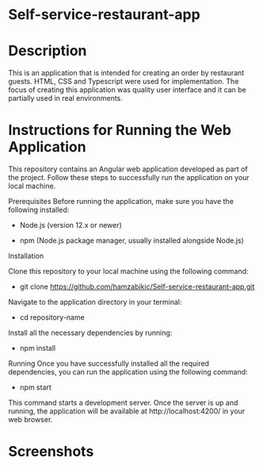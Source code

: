 # Self-service-restaurant-app

# Description

This is an application that is intended for creating an order by restaurant guests. HTML, CSS and Typescript were used for implementation. The focus of creating this application was quality user interface and it can be partially used in real environments.

# Instructions for Running the Web Application
This repository contains an Angular web application developed as part of the project. Follow these steps to successfully run the application on your local machine.

Prerequisites
Before running the application, make sure you have the following installed:

- Node.js (version 12.x or newer)

- npm (Node.js package manager, usually installed alongside Node.js)

Installation

Clone this repository to your local machine using the following command:

- git clone https://github.com/hamzabikic/Self-service-restaurant-app.git

Navigate to the application directory in your terminal:

- cd repository-name

Install all the necessary dependencies by running:

- npm install

Running
Once you have successfully installed all the required dependencies, you can run the application using the following command:

- npm start

This command starts a development server. Once the server is up and running, the application will be available at http://localhost:4200/ in your web browser.

# Screenshots




